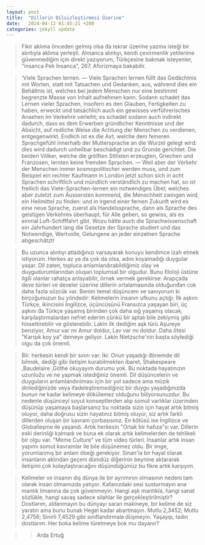 ```yaml
---
layout: post
title:  "Dillerin Dilsizleştirmesi Üzerine"
date:   2024-04-12 01:45:21 +200
categories: jekyll update
---
```

> Fikir aklıma önceden gelmiş olsa đa tekrar üzerine yazma isteği bir alıntıyla aklıma yerleşti. Almanca alıntıyı, kendi çevirmenlik yetilerime güvenmediğim için direkt yazıyorum, Türkçesine bakmak isteyenler, "insanca Pek Insanca", 267. Aforizmaya bakabilir. 

> ‘Viele Sprachen lernen. — Viele Sprachen lernen füllt das Gedächtnis mit Worten, statt mit Tatsachen und Gedanken, aus, während dies ein Behältnis ist, welches bei jedem Menschen nur eine bestimmt begrenzte Masse von Inhalt aufnehmen kann. Sodann schadet das Lernen vieler Sprachen, insofern es den Glauben, Fertigkeiten zu haben, erweckt und tatsächlich auch ein gewisses verführerisches Ansehen im Verkehre verleiht; es schadet sodann auch indirekt dadurch, dass es dem Erwerben gründlicher Kenntnisse und der Absicht, auf redliche Weise die Achtung der Menschen zu verdienen, entgegenwirkt. Endlich ist es die Axt, welche dem feineren Sprachgefühl innerhalb der Muttersprache an die Wurzel gelegt wird: dies wird dadurch unheilbar beschädigt und zu Grunde gerichtet. Die beiden Völker, welche die größten Stilisten erzeugten, Griechen und Franzosen, lernten keine fremden Sprachen. — Weil aber der Verkehr der Menschen immer kosmopolitischer werden muss, und zum Beispiel ein rechter Kaufmann in London jetzt schon sich in acht Sprachen schriftlich und mündlich verständlich zu machen hat, so ist freilich das Viele-Sprachen-lernen ein notwendiges Übel; welches aber zuletzt zum Äussersten kommend, die Menschheit zwingen wird, ein Heilmittel zu finden: und in irgend einer fernen Zukunft wird es eine neue Sprache, zuerst als Handelssprache, dann als Sprache des geistigen Verkehres überhaupt, für Alle geben, so gewiss, als es einmal Luft-Schifffahrt gibt. Wozu hätte auch die Sprachwissenschaft ein Jahrhundert lang die Gesetze der Sprache studiert und das Notwendige, Wertvolle, Gelungene an jeder einzelnen Sprache abgeschätzt! 

> Bu uzunca alıntıyı atladığınızı varsayarak konuyu kendimce izah etmek istiyorum. Herkes az ya da çok da olsa, adını koyamadığı duygular yaşar. Dil zaten, topluca anlamlandırabildiğimiz olay ve duygudurumlarından oluşan toplumsal bir olgudur. Bunu filoloji üstüne ilgili olanlar rahatça anlayabilir, örnek vermek gerekirse: Arapçada deve türleri ve develer üzerine dillerin ortalamasında olduğunđan cok daha fazla sözcük var. Benim temel düşüncem ve sanıyorum ki birçoğunuzun bu yöndedir: Kelimelerin insanın ufkunu açtığı. İlk aşkını Türkçe, ikincisini İngilizce, üçüncüsünü Fransızca yaşayan biri, üç aşkını đa Türkçe yaşamış birinden çok daha sığ yaşamış olacak, karşılaştırmalardan nefret ederim çünkü bir aptalı bile zekiymiş gibi hissettirebilir ve gösterebilir. Lakin ilk dediğim aşk türü Aşureye benziyor, Amur var mı Amur doldur, Lav var mı doldur. Daha ötesi "Karışık koy ya" demeye geliyor. Lakin Nietzsche'nin başta söylediği olgu da çok önemli. 

> Bir: herkesin kendi bir sınırı var. İki: Onun yaşadığı đönemde dil bilmek, dediği gibi iletişim kurabilmekten ibaret, Shakespeare ,Baudelaire ,Göthe okuyayım durumu yok. Bu noktada hayatınızın uzunlužu ve ne yapmak istediğiniz önemli. Dil düşüncelerin ve duyguların anlamlandırılması için bir yol sadece ama müzik dinlediğinizde veya ifadeleştiremediğiniz bir duygu yaşadığınızda bunun ne kadar kelimeye dökülemez olduğunu biliyorsunuzdur. Bu nedenle düşünceyi soyut konseptlerden alıp somut varlıklar üzerinden düşünüp yaşamaya başlarsanız bu noktada sizin için hayat artık bitmiş oluyor, daha doğrusu sizin hayatınız bitmiş oluyor, siz artık farklı dillerden oluşan bir kavram çorbasısınız. En kötüsü ise İngilizce ve Globalleşme ile yaşandı. Artık herkesin "Ortak bir hafıza"sı var. Dillerin eski derinliği kalmadı ve buna ek olarak artık kelimelerden de tehlikeli bir olgu var. "Meme Culture" ve tüm video türleri. İnsanlar artık insan yapımı somut kavramlar ile bile düşünemez oldu. Bir imge, yorumlanmış bir anlam öbeği gerekiyor. Sinan'la bir hayal olarak insanların aklından geçeni dümdüz diğerinin beynine aktararak iletişimi çok kolaylaştıracağını düşündüğümüz bu fikre artık karşıyım. 

> Kelimeler ve insanın dış dünya ile bir ayrımının olmasının nedeni tam olarak insan olmamızda yatıyor. Kafanızdaki sesi susturmayın ana mantık limanına da çok güvenmeyin. Hangi aşk mantıkla, hangi sanat sözlükle, hangi savaş sadece silahlar ile gerçekleştirilmiştir? Dostlarım, aldanmayın bu dünyayı saran makineye, bir kelime de siz yaratın ama bunu bunak Hegel kadar abartmayın. Mutlu 2,3452; Mutlu 2,4756; Sinirli 7,4529 gibi sınıflandırmala düşmeyin. Yaşayıp, tadın dostlarım. Her boka kelime türetmeye bok mu dayanır?


>> Arda Ertuğ
